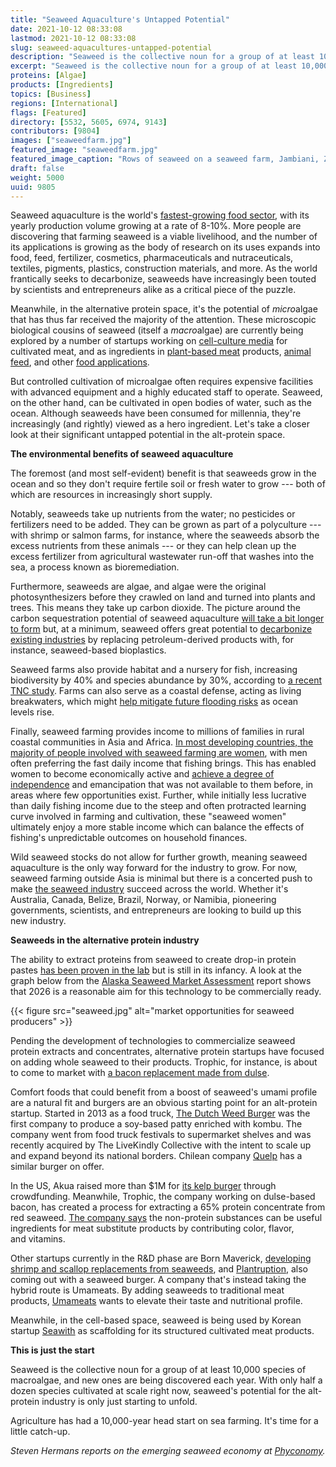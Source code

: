 ```yaml
---
title: "Seaweed Aquaculture's Untapped Potential"
date: 2021-10-12 08:33:08
lastmod: 2021-10-12 08:33:08
slug: seaweed-aquacultures-untapped-potential
description: "Seaweed is the collective noun for a group of at least 10,000 species of macroalgae, and new species are being discovered each year. Although seaweeds have been consumed for millennia, they’re increasingly (and rightly) viewed as a hero ingredient. With only half a dozen species cultivated at scale right now, seaweed’s potential for the alt-protein industry is only just starting to unfold."
excerpt: "Seaweed is the collective noun for a group of at least 10,000 species of macroalgae, and new species are being discovered each year. Although seaweeds have been consumed for millennia, they’re increasingly (and rightly) viewed as a hero ingredient. With only half a dozen species cultivated at scale right now, seaweed’s potential for the alt-protein industry is only just starting to unfold."
proteins: [Algae]
products: [Ingredients]
topics: [Business]
regions: [International]
flags: [Featured]
directory: [5532, 5605, 6974, 9143]
contributors: [9804]
images: ["seaweedfarm.jpg"]
featured_image: "seaweedfarm.jpg"
featured_image_caption: "Rows of seaweed on a seaweed farm, Jambiani, Zanzibar island, Tanzania. Ventura/Shutterstock.com"
draft: false
weight: 5000
uuid: 9805
---
```

Seaweed aquaculture is the world's [fastest-growing food
sector](https://www.frontiersin.org/articles/10.3389/fmars.2017.00100/full),
with its yearly production volume growing at a rate of 8-10%. More
people are discovering that farming seaweed is a viable livelihood, and
the number of its applications is growing as the body of research on its
uses expands into food, feed, fertilizer, cosmetics, pharmaceuticals and
nutraceuticals, textiles, pigments, plastics, construction materials,
and more. As the world frantically seeks to decarbonize, seaweeds have
increasingly been touted by scientists and entrepreneurs alike as a
critical piece of the puzzle.

Meanwhile, in the alternative protein space, it's the potential of
*micro*algae that has thus far received the majority of the attention.
These microscopic biological cousins of seaweed (itself a *macro*algae)
are currently being explored by a number of startups working on
[cell-culture
media](https://www.proteinreport.org/nurturing-proteins-algae-and-mycelia)
for cultivated meat, and as ingredients in [plant-based
meat](https://www.foodnavigator-usa.com/Article/2021/09/22/Tofurky-teams-up-with-Triton-Algae-Innovations-for-algae-fueled-meat-innovations-set-to-launch-in-Q1-2022)
products, [animal
feed](https://www.wales247.co.uk/project-reveals-how-algae-could-play-crucial-role-in-sustainable-food-production),
and other [food
applications](https://www.bbc.co.uk/news/av/technology-58748128). 

But controlled cultivation of microalgae often requires expensive
facilities with advanced equipment and a highly educated staff to
operate. Seaweed, on the other hand, can be cultivated in open bodies of
water, such as the ocean. Although seaweeds have been consumed for
millennia, they're increasingly (and rightly) viewed as a hero
ingredient. Let's take a closer look at their significant untapped
potential in the alt-protein space. 

**The environmental benefits of seaweed aquaculture**

The foremost (and most self-evident) benefit is that seaweeds grow in
the ocean and so they don't require fertile soil or fresh water to grow
--- both of which are resources in increasingly short supply. 

Notably, seaweeds take up nutrients from the water; no pesticides or
fertilizers need to be added. They can be grown as part of a polyculture
--- with shrimp or salmon farms, for instance, where the seaweeds absorb
the excess nutrients from these animals --- or they can help clean up
the excess fertilizer from agricultural wastewater run-off that washes
into the sea, a process known as bioremediation.

Furthermore, seaweeds are algae, and algae were the original
photosynthesizers before they crawled on land and turned into plants and
trees. This means they take up carbon dioxide. The picture around the
carbon sequestration potential of seaweed aquaculture [will take a bit
longer to form](https://www.oceans2050.com/seaweed) but, at a minimum,
seaweed offers great potential to [decarbonize existing
industries](https://seaweedclimatesolution.com/) by replacing
petroleum-derived products with, for instance,
seaweed-based bioplastics. 

Seaweed farms also provide habitat and a nursery for fish, increasing
biodiversity by 40% and species abundance by 30%, according to [a recent
TNC
study](https://www.globalseafood.org/advocate/tnc-restorative-aquaculture-can-improve-marine-habitats-biodiversity/).
Farms can also serve as a coastal defense, acting as living breakwaters,
which might [help mitigate future flooding
risks](https://onlinelibrary.wiley.com/doi/full/10.1111/raq.12483) as
ocean levels rise.  

Finally, seaweed farming provides income to millions of families in
rural coastal communities in Asia and Africa. [In most developing
countries, the majority of people involved with seaweed farming are
women](https://www.researchgate.net/publication/320301776_The_role_of_women_in_seaweed_aquaculture_in_the_Western_Indian_Ocean_and_South-East_Asia),
with men often preferring the fast daily income that fishing brings.
This has enabled women to become economically active and [achieve a
degree of
independence](https://www.tandfonline.com/doi/full/10.1080/09670262.2017.1357084)
and emancipation that was not available to them before, in areas where
few opportunities exist. Further, while initially less lucrative than
daily fishing income due to the steep and often protracted learning
curve involved in farming and cultivation, these "seaweed women"
ultimately enjoy a more stable income which can balance the effects of
fishing's unpredictable outcomes on household finances. 

Wild seaweed stocks do not allow for further growth, meaning seaweed
aquaculture is the only way forward for the industry to grow. For now,
seaweed farming outside Asia is minimal but there is a concerted push to
make [the seaweed industry](https://phyconomy.net/database/) succeed
across the world. Whether it's Australia, Canada, Belize, Brazil,
Norway, or Namibia, pioneering governments, scientists, and
entrepreneurs are looking to build up this new industry.

**Seaweeds in the alternative protein industry**

The ability to extract proteins from seaweed to create drop-in protein
pastes [has been proven in the
lab](https://www.dtu.dk/english/news/2019/03/dynamo-theme-4-from-seaweed-to-proteins)
but is still in its infancy. A look at the graph below from the [Alaska
Seaweed Market
Assessment](https://phyconomy.net/articles/alaskas-fledgling-seaweed-growers-need-to-lower-costs-to-access-new-markets/) report
shows that 2026 is a reasonable aim for this technology to be
commercially ready. 

{{< figure src="seaweed.jpg" alt="market opportunities for seaweed producers" >}}

Pending the development of technologies to commercialize seaweed protein
extracts and concentrates, alternative protein startups have focused on
adding whole seaweed to their products. Trophic, for instance, is about
to come to market with [a bacon replacement made from
dulse](https://grist.org/fix/this-startup-says-seaweed-is-the-secret-to-a-better-faux-burger-and-a-healthier-climate/).

Comfort foods that could benefit from a boost of seaweed's umami profile
are a natural fit and burgers are an obvious starting point for an
alt-protein startup. Started in 2013 as a food truck, [The Dutch Weed
Burger](https://dutchweedburger.com/) was the first company to produce a
soy-based patty enriched with kombu. The company went from food truck
festivals to supermarket shelves and was recently acquired by The
LiveKindly Collective with the intent to scale up and expand beyond its
national borders. Chilean company [Quelp](https://quelp.cl/) has a
similar burger on offer. 

In the US, Akua raised more than \$1M for [its kelp
burger](https://republic.co/akua) through crowdfunding. Meanwhile,
Trophic, the company working on dulse-based bacon, has created a process
for extracting a 65% protein concentrate from red seaweed. [The company
says](https://www.foodnavigator-usa.com/Article/2020/05/22/Trophic-explores-potential-of-red-seaweed-protein-concentrate-as-multi-functional-ingredient-in-plant-based-meat-seafood)
the non-protein substances can be useful ingredients for meat substitute
products by contributing color, flavor, and vitamins. 

Other startups currently in the R&D phase are Born Maverick, [developing
shrimp and scallop replacements from
seaweeds](https://www.newsletter.co.uk/business/consumer/ni-based-company-born-maverick-develops-foods-of-the-future-3368766),
and [Plantruption](https://www.plantruption.com/), also coming out with
a seaweed burger. A company that's instead taking the hybrid route is
Umameats. By adding seaweeds to traditional meat products,
[Umameats](https://umameats.nl/) wants to elevate their taste and
nutritional profile. 

Meanwhile, in the cell-based space, seaweed is being used by Korean
startup [Seawith](http://seawith.net/en/) as scaffolding for its
structured cultivated meat products.

**This is just the start**

Seaweed is the collective noun for a group of at least 10,000 species of
macroalgae, and new ones are being discovered each year. With only half
a dozen species cultivated at scale right now, seaweed's potential for
the alt-protein industry is only just starting to unfold. 

Agriculture has had a 10,000-year head start on sea farming. It's time
for a little catch-up.

*Steven Hermans reports on the emerging seaweed economy at*
[*Phyconomy*](https://phyconomy.net/)*.*

